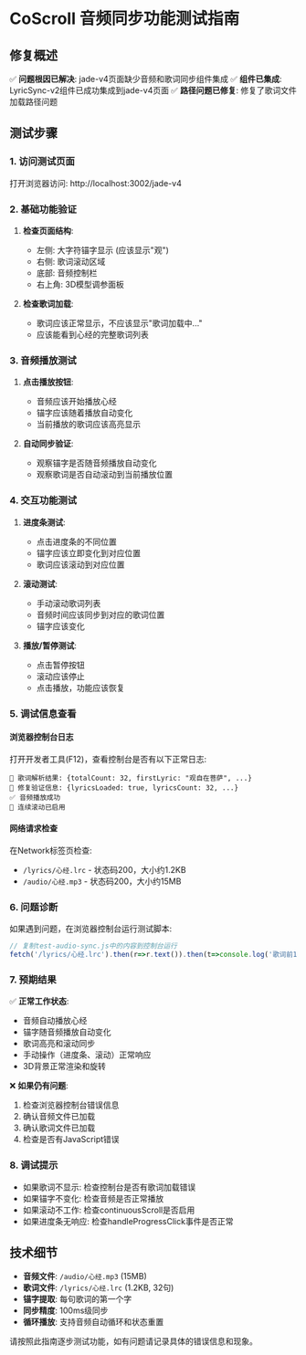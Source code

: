 # CoScroll 音频同步功能测试指南

## 修复概述
✅ **问题根因已解决**: jade-v4页面缺少音频和歌词同步组件集成
✅ **组件已集成**: LyricSync-v2组件已成功集成到jade-v4页面
✅ **路径问题已修复**: 修复了歌词文件加载路径问题

## 测试步骤

### 1. 访问测试页面
打开浏览器访问: http://localhost:3002/jade-v4

### 2. 基础功能验证
1. **检查页面结构**:
   - 左侧: 大字符锚字显示 (应该显示"观")
   - 右侧: 歌词滚动区域
   - 底部: 音频控制栏
   - 右上角: 3D模型调参面板

2. **检查歌词加载**:
   - 歌词应该正常显示，不应该显示"歌词加载中..."
   - 应该能看到心经的完整歌词列表

### 3. 音频播放测试
1. **点击播放按钮**:
   - 音频应该开始播放心经
   - 锚字应该随着播放自动变化
   - 当前播放的歌词应该高亮显示

2. **自动同步验证**:
   - 观察锚字是否随音频播放自动变化
   - 观察歌词是否自动滚动到当前播放位置

### 4. 交互功能测试
1. **进度条测试**:
   - 点击进度条的不同位置
   - 锚字应该立即变化到对应位置
   - 歌词应该滚动到对应位置

2. **滚动测试**:
   - 手动滚动歌词列表
   - 音频时间应该同步到对应的歌词位置
   - 锚字应该变化

3. **播放/暂停测试**:
   - 点击暂停按钮
   - 滚动应该停止
   - 点击播放，功能应该恢复

### 5. 调试信息查看

#### 浏览器控制台日志
打开开发者工具(F12)，查看控制台是否有以下正常日志:
```
🎵 歌词解析结果: {totalCount: 32, firstLyric: "观自在菩萨", ...}
🎵 修复验证信息: {lyricsLoaded: true, lyricsCount: 32, ...}
✅ 音频播放成功
🌊 连续滚动已启用
```

#### 网络请求检查
在Network标签页检查:
- `/lyrics/心经.lrc` - 状态码200，大小约1.2KB
- `/audio/心经.mp3` - 状态码200，大小约15MB

### 6. 问题诊断

如果遇到问题，在浏览器控制台运行测试脚本:
```javascript
// 复制test-audio-sync.js中的内容到控制台运行
fetch('/lyrics/心经.lrc').then(r=>r.text()).then(t=>console.log('歌词前100字符:', t.substring(0,100)));
```

### 7. 预期结果
✅ **正常工作状态**:
- 音频自动播放心经
- 锚字随音频播放自动变化
- 歌词高亮和滚动同步
- 手动操作（进度条、滚动）正常响应
- 3D背景正常渲染和旋转

❌ **如果仍有问题**:
1. 检查浏览器控制台错误信息
2. 确认音频文件已加载
3. 确认歌词文件已加载
4. 检查是否有JavaScript错误

### 8. 调试提示
- 如果歌词不显示: 检查控制台是否有歌词加载错误
- 如果锚字不变化: 检查音频是否正常播放
- 如果滚动不工作: 检查continuousScroll是否启用
- 如果进度条无响应: 检查handleProgressClick事件是否正常

## 技术细节
- **音频文件**: `/audio/心经.mp3` (15MB)
- **歌词文件**: `/lyrics/心经.lrc` (1.2KB, 32句)
- **锚字提取**: 每句歌词的第一个字
- **同步精度**: 100ms级同步
- **循环播放**: 支持音频自动循环和状态重置

请按照此指南逐步测试功能，如有问题请记录具体的错误信息和现象。